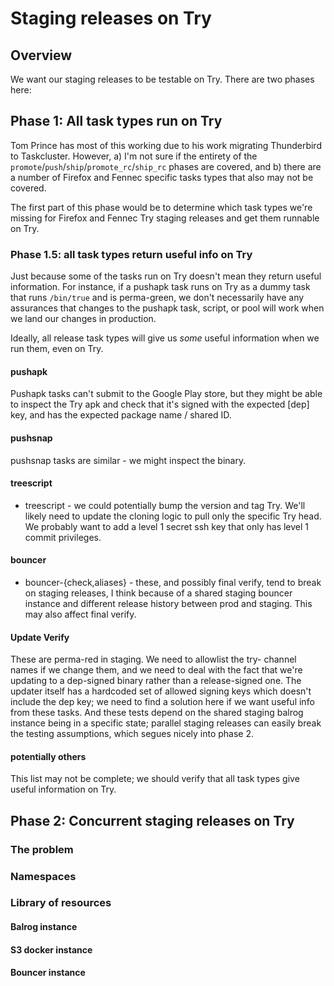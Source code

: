 # Staging releases on Try

## Overview

We want our staging releases to be testable on Try. There are two phases here:

## Phase 1: All task types run on Try

Tom Prince has most of this working due to his work migrating Thunderbird to Taskcluster. However, a) I'm not sure if the entirety of the `promote`/`push`/`ship`/`promote_rc`/`ship_rc` phases are covered, and b) there are a number of Firefox and Fennec specific tasks types that also may not be covered.

The first part of this phase would be to determine which task types we're missing for Firefox and Fennec Try staging releases and get them runnable on Try.

### Phase 1.5: all task types return useful info on Try

Just because some of the tasks run on Try doesn't mean they return useful information. For instance, if a pushapk task runs on Try as a dummy task that runs `/bin/true` and is perma-green, we don't necessarily have any assurances that changes to the pushapk task, script, or pool will work when we land our changes in production.

Ideally, all release task types will give us *some* useful information when we run them, even on Try.

#### pushapk

Pushapk tasks can't submit to the Google Play store, but they might be able to inspect the Try apk and check that it's signed with the expected [dep] key, and has the expected package name / shared ID.

#### pushsnap
pushsnap tasks are similar - we might inspect the binary.

#### treescript
- treescript - we could potentially bump the version and tag Try. We'll likely need to update the cloning logic to pull only the specific Try head. We probably want to add a level 1 secret ssh key that only has level 1 commit privileges.

#### bouncer
- bouncer-{check,aliases} - these, and possibly final verify, tend to break on staging releases, I think because of a shared staging bouncer instance and different release history between prod and staging. This may also affect final verify.

#### Update Verify

These are perma-red in staging. We need to allowlist the try- channel names if we change them, and we need to deal with the fact that we're updating to a dep-signed binary rather than a release-signed one. The updater itself has a hardcoded set of allowed signing keys which doesn't include the dep key; we need to find a solution here if we want useful info from these tasks. And these tests depend on the shared staging balrog instance being in a specific state; parallel staging releases can easily break the testing assumptions, which segues nicely into phase 2.

#### potentially others

This list may not be complete; we should verify that all task types give useful information on Try.

## Phase 2: Concurrent staging releases on Try

### The problem

### Namespaces

### Library of resources

#### Balrog instance

#### S3 docker instance

#### Bouncer instance

####
